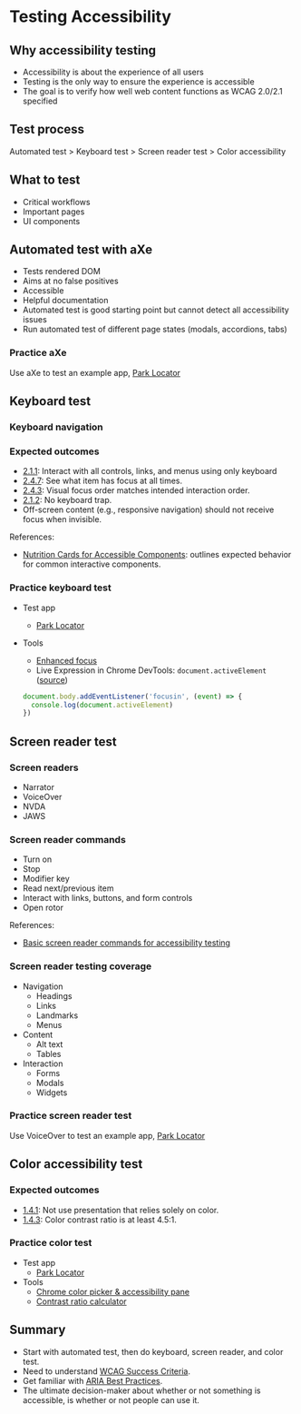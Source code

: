 # Testing Accessibility

## Why accessibility testing

- Accessibility is about the experience of all users
- Testing is the only way to ensure the experience is accessible
- The goal is to verify how well web content functions as WCAG 2.0/2.1 specified

## Test process

Automated test > Keyboard test > Screen reader test > Color accessibility

## What to test

- Critical workflows
- Important pages
- UI components

## Automated test with aXe

- Tests rendered DOM
- Aims at no false positives
- Accessible
- Helpful documentation
- Automated test is good starting point but cannot detect all accessibility issues
- Run automated test of different page states (modals, accordions, tabs)

### Practice aXe

Use aXe to test an example app, [Park Locator](http://arcg.is/05DzDX)

## Keyboard test

### Keyboard navigation

### Expected outcomes

- [2.1.1](https://www.w3.org/TR/UNDERSTANDING-WCAG20/keyboard-operation-keyboard-operable.html): Interact with all controls, links, and menus using only keyboard
- [2.4.7](https://www.w3.org/TR/UNDERSTANDING-WCAG20/navigation-mechanisms-focus-visible.html): See what item has focus at all times.
- [2.4.3](https://www.w3.org/TR/UNDERSTANDING-WCAG20/navigation-mechanisms-focus-order.html): Visual focus order matches intended interaction order.
- [2.1.2](https://www.w3.org/TR/UNDERSTANDING-WCAG20/keyboard-operation-trapping.html): No keyboard trap.
- Off-screen content (e.g., responsive navigation) should not receive focus when invisible.

References:

- [Nutrition Cards for Accessible Components](https://davatron5000.github.io/a11y-nutrition-cards/): outlines expected behavior for common interactive components.

### Practice keyboard test

- Test app
  - [Park Locator](http://servicesbeta.esri.com/demos/a11y/index.html)
- Tools
  - [Enhanced focus](https://pauljadam.com/demos/focusvisible.html)
  - Live Expression in Chrome DevTools: `document.activeElement` ([source](https://developers.google.com/web/tools/chrome-devtools/accessibility/focus))
  
  ```javascript
  document.body.addEventListener('focusin', (event) => {
    console.log(document.activeElement)
  })
  ```

## Screen reader test

### Screen readers

- Narrator
- VoiceOver
- NVDA
- JAWS

### Screen reader commands

- Turn on
- Stop
- Modifier key
- Read next/previous item
- Interact with links, buttons, and form controls
- Open rotor

References:

- [Basic screen reader commands for accessibility testing](https://developer.paciellogroup.com/blog/2015/01/basic-screen-reader-commands-for-accessibility-testing/)

### Screen reader testing coverage

- Navigation
  - Headings
  - Links
  - Landmarks
  - Menus
- Content
  - Alt text
  - Tables
- Interaction
  - Forms
  - Modals
  - Widgets

### Practice screen reader test

Use VoiceOver to test an example app, [Park Locator](http://arcg.is/05DzDX)

## Color accessibility test

### Expected outcomes

- [1.4.1](https://www.w3.org/TR/UNDERSTANDING-WCAG20/visual-audio-contrast-without-color.html): Not use presentation that relies solely on color.
- [1.4.3](https://www.w3.org/TR/UNDERSTANDING-WCAG20/visual-audio-contrast-contrast.html): Color contrast ratio is at least 4.5:1.

### Practice color test

- Test app
  - [Park Locator](http://servicesbeta.esri.com/demos/a11y/index.html)
- Tools
  - [Chrome color picker & accessibility pane](https://developers.google.com/web/tools/chrome-devtools/accessibility/reference#pane)
  - [Contrast ratio calculator](https://contrast-ratio.com/)

## Summary

- Start with automated test, then do keyboard, screen reader, and color test.
- Need to understand [WCAG Success Criteria](https://www.w3.org/TR/WCAG21/).
- Get familiar with [ARIA Best Practices](https://www.w3.org/TR/wai-aria-practices-1.1/).
- The ultimate decision-maker about whether or not something is accessible, is whether or not people can use it.